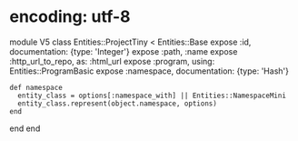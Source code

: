 # encoding: utf-8
module V5
  class Entities::ProjectTiny < Entities::Base
    expose :id, documentation: {type: 'Integer'}
    expose :path, :name
    expose :http_url_to_repo, as: :html_url
    expose :program, using: Entities::ProgramBasic
    expose :namespace, documentation: {type: 'Hash'}

    def namespace
      entity_class = options[:namespace_with] || Entities::NamespaceMini
      entity_class.represent(object.namespace, options)
    end
  end
end
